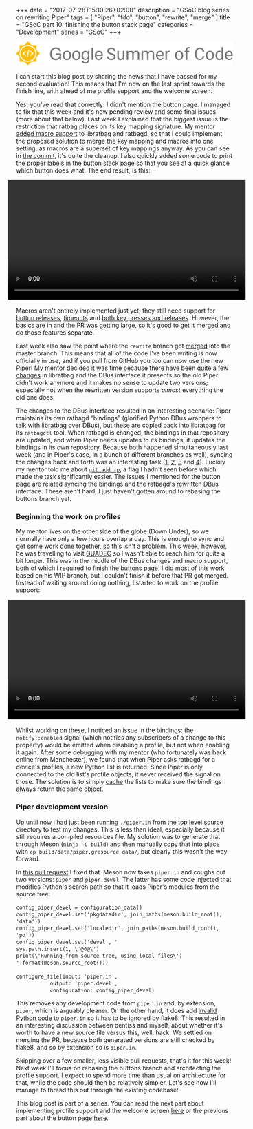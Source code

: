 +++
date = "2017-07-28T15:10:26+02:00"
description = "GSoC blog series on rewriting Piper"
tags = [ "Piper", "fdo", "button", "rewrite", "merge" ]
title = "GSoC part 10: finishing the button stack page"
categories = "Development"
series = "GSoC"
+++

![GSoC logo horizontal](/img/blog/gsoc-part-1/GSoC-logo-horizontal.svg)

I can start this blog post by sharing the news that I have passed for my second
evaluation! This means that I'm now on the last sprint towards the finish line,
with ahead of me profile support and the welcome screen.

Yes; you've read that correctly: I didn't mention the button page. I managed to
fix that this week and it's now pending review and some final issues (more about
that below). Last week I explained that the biggest issue is the restriction
that ratbag places on its key mapping signature. My mentor [added macro
support](https://github.com/libratbag/libratbag/pull/248) to libratbag and
ratbagd, so that I could implement the proposed solution to merge the key
mapping and macros into one setting, as macros are a superset of key mappings
anyway. As you can see in [the
commit](https://github.com/libratbag/piper/pull/47/commits/7001904447cad84a13a8852b4487f976156e238f),
it's quite the cleanup. I also quickly added some code to print the proper
labels in the button stack page so that you see at a quick glance which button
does what. The end result, is this:

<video style="max-width: 110%; width: 110%;margin-left: -4%" controls>
  <source src="/img/blog/gsoc-part-10/buttons.webm" type="video/webm">
Your browser does not support the video tag.
</video>

Macros aren't entirely implemented just yet; they still need support for [button
releases](https://github.com/libratbag/piper/issues/56),
[timeouts](https://github.com/libratbag/piper/issues/57) and [both key presses
and releases](https://github.com/libratbag/piper/issues/62). However, the basics
are in and the PR was getting large, so it's good to get it merged and do those
features separate.

Last week also saw the point where the `rewrite` branch got
[merged](https://github.com/libratbag/piper/pull/63) into the master branch.
This means that all of the code I've been writing is now officially in use, and
if you pull from GitHub you too can now use the new Piper! My mentor decided it
was time because there have been quite a few
[changes](https://github.com/libratbag/libratbag/pull/242) in libratbag
and the DBus interface it presents so the old Piper didn't work anymore and it
makes no sense to update two versions; especially not when the rewritten version
supports *almost* everything the old one does.

The changes to the DBus interface resulted in an interesting scenario: Piper
maintains its own ratbagd <q>bindings</q> (glorified Python DBus wrappers to
talk with libratbag over DBus), but these are copied back into libratbag for its
`ratbagctl` tool. When ratbagd is changed, the bindings in that repository are
updated, and when Piper needs updates to its bindings, it updates the bindings
in its own repository. Because both happened simultaneously last week (and in
Piper's case, in a bunch of different branches as well), syncing the changes
back and forth was an interesting task
([1](https://github.com/libratbag/piper/pull/59),
[2](https://github.com/libratbag/piper/pull/61),
[3](https://github.com/libratbag/libratbag/pull/250) and
[4](https://github.com/libratbag/libratbag/pull/254)). Luckily my mentor told me
about [`git add -p`](https://git-scm.com/docs/git-add#git-add--p), a flag I
hadn't seen before which made the task significantly easier. The issues I
mentioned for the button page are related syncing the bindings and the ratbagd's
rewritten DBus interface. These aren't hard; I just haven't gotten around to
rebasing the buttons branch yet.

### Beginning the work on profiles

My mentor lives on the other side of the globe (Down Under), so we normally have
only a few hours overlap a day. This is enough to sync and get some work done
together, so this isn't a problem. This week, however, he was travelling to
visit [GUADEC](https://2017.guadec.org/) so I wasn't able to reach him for quite
a bit longer. This was in the middle of the DBus changes and macro support, both
of which I required to finish the buttons page. I did most of this work based on
his WIP branch, but I couldn't finish it before that PR got merged. Instead of
waiting around doing nothing, I started to work on the profile support:

<video style="max-width: 110%; width: 110%;margin-left: -4%" controls>
  <source src="/img/blog/gsoc-part-10/profiles.webm" type="video/webm">
Your browser does not support the video tag.
</video>

Whilst working on these, I noticed an issue in the bindings: the
`notify::enabled` signal (which notifies any subscribers of a change to this
property) would be emitted when disabling a profile, but not when
enabling it again. After some debugging with my mentor (who fortunately was back
online from Manchester), we found that when Piper asks ratbagd for a device's
profiles, a new Python list is returned. Since Piper is only connected to the old
list's profile objects, it never received the signal on those. The solution is to
simply [cache](https://github.com/libratbag/piper/pull/64) the lists to make
sure the bindings always return the same object.

### Piper development version

Up until now I had just been running `./piper.in` from the top level source
directory to test my changes. This is less than ideal, especially because it
still requires a compiled resources file. My solution was to generate that
through Meson (`ninja -C build`) and then manually copy that into place with
`cp build/data/piper.gresource data/`, but clearly this wasn't the way forward.

In [this pull request](https://github.com/libratbag/piper/pull/58) I fixed that.
Meson now takes `piper.in` and coughs out two versions: `piper` and
`piper.devel`. The latter has some code injected that modifies Python's search
path so that it loads Piper's modules from the source tree:

```meson
config_piper_devel = configuration_data()
config_piper_devel.set('pkgdatadir', join_paths(meson.build_root(), 'data'))
config_piper_devel.set('localedir', join_paths(meson.build_root(), 'po'))
config_piper_devel.set('devel', '
sys.path.insert(1, \'@0@\')
print(\'Running from source tree, using local files\')
'.format(meson.source_root()))

configure_file(input: 'piper.in',
	       output: 'piper.devel',
	       configuration: config_piper_devel)
```

This removes any development code from `piper.in` and, by extension, `piper`,
which is arguably cleaner. On the other hand, it does add [invalid Python
code](https://github.com/libratbag/piper/pull/58/files#diff-07d882117a676ac39c6d2cee78a8876aR14)
to `piper.in` so it has to be ignored by flake8. This resulted in an interesting
discussion between bentiss and myself, about whether it's worth to have a new
source file versus this, well, hack. We settled on merging the PR, because both
generated versions are still checked by flake8, and so by extension so is
`piper.in`.

Skipping over a few smaller, less visible pull requests, that's it for this
week! Next week I'll focus on rebasing the buttons branch and architecting the
profile support. I expect to spend more time than usual on architecture for
that, while the code should then be relatively simpler. Let's see how I'll
manage to thread this out through the existing codebase!

This blog post is part of a series. You can read the next part about
implementing profile support and the welcome screen [here](/blog/gsoc-part-11) or the previous part about the
button page [here](/blog/gsoc-part-9).
